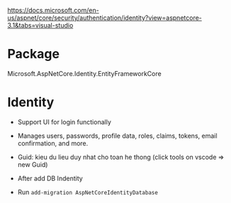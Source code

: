 https://docs.microsoft.com/en-us/aspnet/core/security/authentication/identity?view=aspnetcore-3.1&tabs=visual-studio
# Package
Microsoft.AspNetCore.Identity.EntityFrameworkCore

# Identity
- Support UI for login functionally
- Manages users, passwords, profile data, roles, claims, tokens, email confirmation, and more.
- Guid: kieu du lieu duy nhat cho toan he thong (click tools on vscode => new Guid)

- After add DB Indentity
- Run `add-migration AspNetCoreIdentityDatabase`
